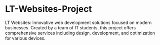 # LT-Websites-Project
LT Websites: Innovative web development solutions focused on modern businesses. Created by a team of IT students, this project offers comprehensive services including design, development, and optimization for various devices.

